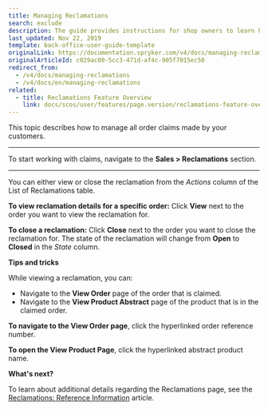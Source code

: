 ```yaml
---
title: Managing Reclamations
search: exclude
description: The guide provides instructions for shop owners to learn how to handle all order claims made by their customers and make refunds if needed in the Back Office.
last_updated: Nov 22, 2019
template: back-office-user-guide-template
originalLink: https://documentation.spryker.com/v4/docs/managing-reclamations
originalArticleId: c029ac00-5cc3-471d-af4c-905f7015ec50
redirect_from:
  - /v4/docs/managing-reclamations
  - /v4/docs/en/managing-reclamations
related:
  - title: Reclamations Feature Overview
    link: docs/scos/user/features/page.version/reclamations-feature-overview.html
---
```


This topic describes how to manage all order claims made by your customers.
***

To start working with claims, navigate to the **Sales > Reclamations** section.
***

You can either view or close the reclamation from the _Actions_ column of the List of Reclamations table.

**To view reclamation details for a specific order:**
Click **View** next to the order you want to view the reclamation for.

**To close a reclamation:**
Click **Close** next to the order you want to close the reclamation for. The state of the reclamation will change from **Open** to **Closed** in the _State_ column.

**Tips and tricks**

While viewing a reclamation, you can:
* Navigate to the **View Order** page of the order that is claimed.
* Navigate to the **View Product Abstract** page of the product that is in the claimed order.

**To navigate to the View Order page**, click the hyperlinked order reference number.

**To open the View Product Page**, click the hyperlinked abstract product name.

**What's next?**

To learn about additional details regarding the Reclamations page, see the [Reclamations: Reference Information](/docs/scos/user/back-office-user-guides/{{page.version}}/sales/reclamations/references/reclamations-reference-information.html) article.
